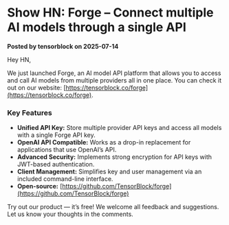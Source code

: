 # Show HN: Forge – Connect multiple AI models through a single API

**Posted by tensorblock on 2025-07-14**

Hey HN,

We just launched Forge, an AI model API platform that allows you to access and call AI models from multiple providers all in one place. You can check it out on our website: [https://tensorblock.co/forge](https://tensorblock.co/forge).

### Key Features

- **Unified API Key:** Store multiple provider API keys and access all models with a single Forge API key.  
- **OpenAI API Compatible:** Works as a drop-in replacement for applications that use OpenAI’s API.  
- **Advanced Security:** Implements strong encryption for API keys with JWT-based authentication.  
- **Client Management:** Simplifies key and user management via an included command-line interface.  
- **Open-source:** [https://github.com/TensorBlock/forge](https://github.com/TensorBlock/forge)

Try out our product — it’s free! We welcome all feedback and suggestions. Let us know your thoughts in the comments.